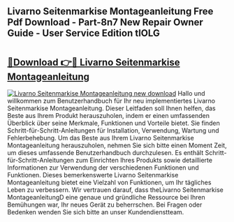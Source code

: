 ## Livarno Seitenmarkise Montageanleitung Free Pdf Download - Part-8n7 New Repair Owner Guide - User Service Edition tIOLG

# <h2><a href="http://df7sfh1.blite.top/?on=Livarno+Seitenmarkise+Montageanleitung">🔗Download 👉🔴 Livarno Seitenmarkise Montageanleitung</a></h2>

[![Livarno Seitenmarkise Montageanleitung new download](https://i.imgur.com/lujVjoI.png)](http://df7sfh1.blite.top/?on=Livarno+Seitenmarkise+Montageanleitung)
Hallo und willkommen zum Benutzerhandbuch für Ihr neu implementiertes Livarno Seitenmarkise Montageanleitung. Dieser Leitfaden soll Ihnen helfen, das Beste aus Ihrem Produkt herauszuholen, indem er einen umfassenden Überblick über seine Merkmale, Funktionen und Vorteile bietet. Sie finden Schritt-für-Schritt-Anleitungen für Installation, Verwendung, Wartung und Fehlerbehebung. Um das Beste aus Ihrem Livarno Seitenmarkise Montageanleitung herauszuholen, nehmen Sie sich bitte einen Moment Zeit, um dieses umfassende Benutzerhandbuch durchzulesen. Es enthält Schritt-für-Schritt-Anleitungen zum Einrichten Ihres Produkts sowie detaillierte Informationen zur Verwendung der verschiedenen Funktionen und Funktionen. Dieses bemerkenswerte Livarno Seitenmarkise Montageanleitung bietet eine Vielzahl von Funktionen, um Ihr tägliches Leben zu verbessern. Wir vertrauen darauf, dass theLivarno Seitenmarkise MontageanleitungD eine genaue und gründliche Ressource bei Ihren Bemühungen war, Ihr neues Gerät zu beherrschen. Bei Fragen oder Bedenken wenden Sie sich bitte an unser Kundendienstteam.
